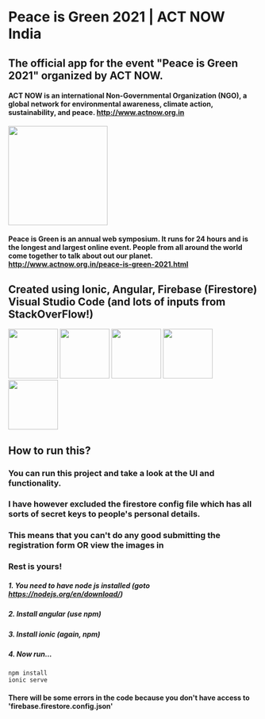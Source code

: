 # Peace is Green 2021 | ACT NOW India
## The official app for the event "Peace is Green 2021" organized by ACT NOW.

#### ACT NOW is an international Non-Governmental Organization (NGO), a global network for environmental awareness, climate action, sustainability, and peace. http://www.actnow.org.in
<img src="http://www.actnow.org.in/images/Actnow-Logo-Without-Edge2_flhr8yt8.png" width="200px">

#### Peace is Green is an annual web symposium. It runs for 24 hours and is the longest and largest online event. People from all around the world come together to talk about out our planet. http://www.actnow.org.in/peace-is-green-2021.html

## Created using Ionic, Angular, Firebase (Firestore) Visual Studio Code (and lots of inputs from StackOverFlow!)

<img src="https://yt3.ggpht.com/ytc/AAUvwnggmkxoeKBLMh8twwWRUeWnQOgi9ShG92SGOfDZ8w=s88-c-k-c0x00ffffff-no-rj" width="100px">  <img src="https://upload.wikimedia.org/wikipedia/commons/thumb/c/cf/Angular_full_color_logo.svg/1200px-Angular_full_color_logo.svg.png" width="100px">  <img src="https://yt3.ggpht.com/ytc/AAUvwni6auGZNOFo5PfYQUwW4mLmCMRJ1sHXqApbh_fwYw=s900-c-k-c0x00ffffff-no-rj" width="100px">  <img src="https://upload.wikimedia.org/wikipedia/commons/thumb/9/9a/Visual_Studio_Code_1.35_icon.svg/1200px-Visual_Studio_Code_1.35_icon.svg.png" width="100px"><img src="https://cdn.sstatic.net/Sites/stackoverflow/Img/apple-touch-icon@2.png?v=73d79a89bded" width="100px">

## How to run this?

### You can run this project and take a look at the UI and functionality.
### I have however excluded the firestore config file which has all sorts of secret keys to people's personal details.
### This means that you can't do any good submitting the registration form OR view the images in <ion-slides>
### Rest is yours!

##### 1. You need to have node js installed (goto https://nodejs.org/en/download/)
##### 2. Install angular (use npm)
##### 3. Install ionic (again, npm)
##### 4. Now run...
```
npm install
ionic serve
```

#### There will be some errors in the code because you don't have access to 'firebase.firestore.config.json'
